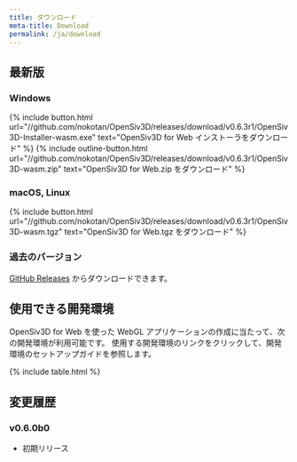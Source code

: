 ```yaml
---
title: ダウンロード
meta-title: Download
permalink: /ja/download
---
```


## 最新版

### Windows

{% include button.html url="//github.com/nokotan/OpenSiv3D/releases/download/v0.6.3r1/OpenSiv3D-Installer-wasm.exe" text="OpenSiv3D for Web インストーラをダウンロード" %}
{% include outline-button.html url="//github.com/nokotan/OpenSiv3D/releases/download/v0.6.3r1/OpenSiv3D-wasm.zip" text="OpenSiv3D for Web.zip をダウンロード" %}

### macOS, Linux

{% include button.html url="//github.com/nokotan/OpenSiv3D/releases/download/v0.6.3r1/OpenSiv3D-wasm.tgz" text="OpenSiv3D for Web.tgz をダウンロード" %}

### 過去のバージョン

[GitHub Releases](https://github.com/nokotan/OpenSiv3D/releases) からダウンロードできます。

## 使用できる開発環境

OpenSiv3D for Web を使った WebGL アプリケーションの作成に当たって、次の開発環境が利用可能です。
使用する開発環境のリンクをクリックして、開発環境のセットアップガイドを参照します。

{% include table.html %}

## 変更履歴

### v0.6.0b0

* 初期リリース
